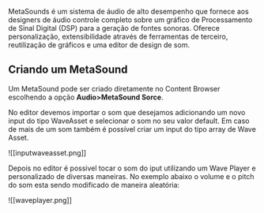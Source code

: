 MetaSounds é um sistema de áudio de alto desempenho que fornece aos designers de áudio controle completo sobre um gráfico de Processamento de Sinal Digital (DSP) para a geração de fontes sonoras. Oferece personalização, extensibilidade através de ferramentas de terceiro, reutilização de gráficos e uma editor de design de som.

## Criando um MetaSound

Um MetaSound pode ser criado diretamente no Content Browser escolhendo a opção **Audio>MetaSound Sorce**. 

No editor devemos importar o som que desejamos adicionando um novo input do tipo WaveAsset e selecionar o som no seu valor default. Em caso de mais de um som também é possível criar um input do tipo array de Wave Asset.

![[inputwaveasset.png]]

Depois no editor é possivel tocar o som do iput utilizando um Wave Player e personalizado de diversas maneiras. No exemplo abaixo o volume e o pitch do som esta sendo modificado de maneira aleatória:

![[waveplayer.png]]